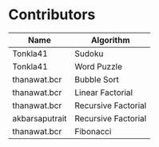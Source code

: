 # Contributors

| Name   |   Algorithm |
|------------ | -------------|
|Tonkla41|Sudoku|
|Tonkla41|Word Puzzle|
|thanawat.bcr|Bubble Sort|
|thanawat.bcr|Linear Factorial|
|thanawat.bcr|Recursive Factorial|
|akbarsaputrait|Recursive Factorial|
|thanawat.bcr|Fibonacci|
